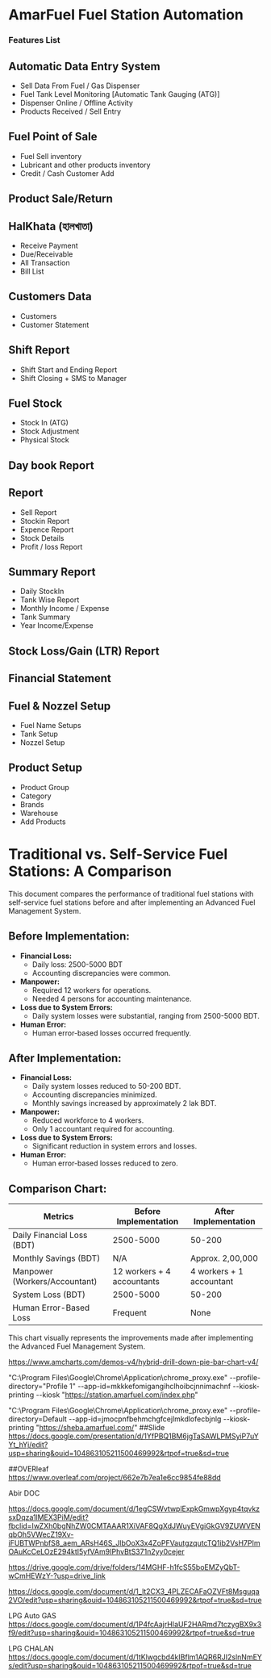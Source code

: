 # AmarFuel Fuel Station Automation



### Features List 


## Automatic Data Entry System
   - Sell Data From Fuel / Gas Dispenser
   - Fuel Tank Level Monitoring [Automatic Tank Gauging (ATG)]
   - Dispenser Online / Offline Activity
   - Products Received / Sell Entry

## Fuel Point of Sale
   - Fuel Sell inventory
   - Lubricant and other products inventory
   - Credit / Cash Customer Add

## Product Sale/Return
## HalKhata (হালখাতা)
  - Receive Payment
  - Due/Receivable
  - All Transaction
  - Bill List

## Customers Data
   - Customers
   - Customer Statement

## Shift Report
   - Shift Start and Ending Report
   - Shift Closing + SMS to Manager
   
## Fuel Stock
   - Stock In (ATG)
   - Stock Adjustment
   - Physical Stock

## Day book Report
## Report
   - Sell Report
   - Stockin Report
   - Expence Report
   - Stock Details
   - Profit / loss Report
   
## Summary Report 
   - Daily StockIn
   - Tank Wise Report
   - Monthly Income / Expense
   - Tank Summary
   - Year Income/Expense

## Stock Loss/Gain (LTR) Report
## Financial Statement
## Fuel & Nozzel Setup
  - Fuel Name Setups
  - Tank Setup
  - Nozzel Setup

## Product Setup
  - Product Group
  - Category
  - Brands
  - Warehouse
  - Add Products







# Traditional vs. Self-Service Fuel Stations: A Comparison

This document compares the performance of traditional fuel stations with self-service fuel stations before and after implementing an Advanced Fuel Management System.

## Before Implementation:

- **Financial Loss:** 
  - Daily loss: 2500-5000 BDT
  - Accounting discrepancies were common.
- **Manpower:**
  - Required 12 workers for operations.
  - Needed 4 persons for accounting maintenance.
- **Loss due to System Errors:**
  - Daily system losses were substantial, ranging from 2500-5000 BDT.
- **Human Error:**
  - Human error-based losses occurred frequently.

## After Implementation:

- **Financial Loss:**
  - Daily system losses reduced to 50-200 BDT.
  - Accounting discrepancies minimized.
  - Monthly savings increased by approximately 2 lak BDT.
- **Manpower:**
  - Reduced workforce to 4 workers.
  - Only 1 accountant required for accounting.
- **Loss due to System Errors:**
  - Significant reduction in system errors and losses.
- **Human Error:**
  - Human error-based losses reduced to zero.

## Comparison Chart:

| Metrics                          | Before Implementation | After Implementation |
|----------------------------------|-----------------------|----------------------|
| Daily Financial Loss (BDT)       | 2500-5000             | 50-200               |
| Monthly Savings (BDT)            | N/A                   | Approx. 2,00,000     |
| Manpower (Workers/Accountant)    | 12 workers + 4 accountants | 4 workers + 1 accountant |
| System Loss (BDT)                | 2500-5000             | 50-200               |
| Human Error-Based Loss           | Frequent              | None                 |

This chart visually represents the improvements made after implementing the Advanced Fuel Management System.




https://www.amcharts.com/demos-v4/hybrid-drill-down-pie-bar-chart-v4/

"C:\Program Files\Google\Chrome\Application\chrome_proxy.exe" --profile-directory="Profile 1" --app-id=mkkkefomigangihclhoibcjnnimachnf --kiosk-printing --kiosk  "https://station.amarfuel.com/index.php"

"C:\Program Files\Google\Chrome\Application\chrome_proxy.exe" --profile-directory=Default --app-id=jmocpnfbehmchgfcejlmkdlofecbjnlg --kiosk-printing  "https://sheba.amarfuel.com/"
##Slide
https://docs.google.com/presentation/d/1YfPBQ1BM6jgTaSAWLPMSyiP7uYYt_hYj/edit?usp=sharing&ouid=104863105211500469992&rtpof=true&sd=true



##OVERleaf
https://www.overleaf.com/project/662e7b7ea1e6cc9854fe88dd


Abir DOC

https://docs.google.com/document/d/1egCSWvtwplExpkGmwpXgyp4tqvkzsxDqza1lMEX3PiM/edit?fbclid=IwZXh0bgNhZW0CMTAAAR1XiVAF8QgXdJWuyEVgiGkGV9ZUWVENqbOh5VWecZ19Xv-iFUBTWPnbfS8_aem_ARsH46S_JlbOoX3x4ZoPFVautgzqutcTQ1ib2VsH7PImOAuKcCeLOzE294ktI5yfVAm9IPhvBtS371n2yy0cejer



https://drive.google.com/drive/folders/14MGHF-h1fcS55boEMZyQbT-wCmHEWzY-?usp=drive_link


https://docs.google.com/document/d/1_lt2CX3_4PLZECAFaOZVFt8Msguqa2VO/edit?usp=sharing&ouid=104863105211500469992&rtpof=true&sd=true



LPG Auto GAS https://docs.google.com/document/d/1P4fcAajrHIaUF2HARmd7tczygBX9x3f9/edit?usp=sharing&ouid=104863105211500469992&rtpof=true&sd=true


LPG CHALAN https://docs.google.com/document/d/1tKlwgcbd4kIBflm1AQR6RJI2slnNmEYs/edit?usp=sharing&ouid=104863105211500469992&rtpof=true&sd=true
